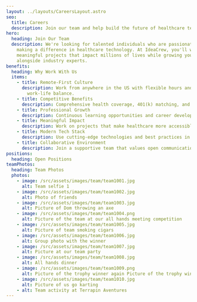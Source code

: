 ```yaml
---
layout: ../layouts/CareersLayout.astro
seo:
  title: Careers
  description: Join our team and help build the future of healthcare technology
hero:
  heading: Join Our Team
  description: We're looking for talented individuals who are passionate about
    making a difference in healthcare technology. At IdeaCrew, you'll work on
    meaningful projects that impact millions of lives while growing your career
    alongside industry experts.
benefits:
  heading: Why Work With Us
  items:
    - title: Remote-First Culture
      description: Work from anywhere in the US with flexible hours and a healthy
        work-life balance.
    - title: Competitive Benefits
      description: Comprehensive health coverage, 401(k) matching, and generous PTO.
    - title: Professional Growth
      description: Continuous learning opportunities and career development support.
    - title: Meaningful Impact
      description: Work on projects that make healthcare more accessible and affordable.
    - title: Modern Tech Stack
      description: Use cutting-edge technologies and best practices in software development.
    - title: Collaborative Environment
      description: Join a supportive team that values open communication and innovation.
positions:
  heading: Open Positions
teamPhotos:
  heading: Team Photos
  photos:
    - image: /src/assets/images/team/team1001.jpg
      alt: Team selfie 1
    - image: /src/assets/images/team/team1002.jpg
      alt: Photo of friends
    - image: /src/assets/images/team/team1003.jpg
      alt: Picture of Dom throwing an axe
    - image: /src/assets/images/team/team1004.png
      alt: Picture of the team at our all hands meeting competition
    - image: /src/assets/images/team/team1005.jpg
      alt: Picture of team smoking cigars
    - image: /src/assets/images/team/team1006.jpg
      alt: Group photo with the winner
    - image: /src/assets/images/team/team1007.jpg
      alt: Picture at our team party
    - image: /src/assets/images/team/team1008.jpg
      alt: All hands dinner
    - image: /src/assets/images/team/team1009.png
      alt: Picture of the trophy winner again Picture of the trophy winner
    - image: /src/assets/images/team/team1010.jpg
      alt: Picture of us go karting
    - alt: Team activity at Terrapin Aventures
---
```

